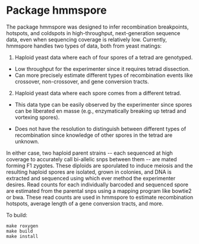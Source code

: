 Package hmmspore
=============

The package hmmspore was designed to infer recombination breakpoints, hotspots, and coldspots 
in high-throughput, next-generation sequence data, even when sequencing coverage is relatively 
low. Currently, hmmspore handles two types of data, both from yeast matings:

1) Haploid yeast data where each of four spores of a tetrad are genotyped.
* Low throughput for the experimenter since it requires tetrad dissection.
* Can more precisely estimate different types of recombination events like crossover, non-crossover,
and gene conversion tracts.

2) Haploid yeast data where each spore comes from a different tetrad.
* This data type can be easily observed by the experimenter since spores can be liberated en masse 
(e.g., enzymatically breaking up tetrad and vortexing spores).

* Does not have the resolution to distinguish between different types of recombination since knowledge 
of other spores in the tetrad are unknown.

In either case, two haploid parent strains -- each sequenced at high coverage to accurately call 
bi-allelic snps between them -- are mated forming F1 zygotes. These diploids are sporulated to 
induce meiosis and the resulting haploid spores are isolated, grown in colonies, and DNA is 
extracted and sequenced using which ever method the experimenter desires. Read counts for each 
individually barcoded and sequenced spore are estimated from the parental snps using a mapping 
program like bowtie2 or bwa. These read counts are used in hmmspore to estimate recombination 
hotspots, average length of a gene conversion tracts, and more.


To build:
```
make roxygen
make build
make install
```
